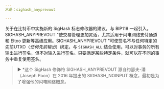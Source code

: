 ```yaml
---
术语：sighash_anyprevout

---
```

关于在比特币中实施新的 SigHash 标志修改器的建议，与 BIP118 一起引入。SIGHASH_ANYPREVOUT "使交易管理更加灵活，尤其适用于闪电网络支付通道和 Eltoo 更新等高级应用。SIGHASH_ANYPREVOUT "可使签名不与任何特定的先前UTXO（*任何先前输出*）绑定。与 `SIGHASH_ALL` 结合使用，可以对事务的所有输出进行签名，但不对输入进行签名。只要满足某些特定条件，就可以在不同的事务中重复使用签名。

> ► *这个 SigHash 修饰符 SIGHASH_ANYPREVOUT 源自约瑟夫-潘（Joseph Poon）在 2016 年提出的 SIGHASH_NOINPUT 概念，最初是为了增强他的闪电网络概念。